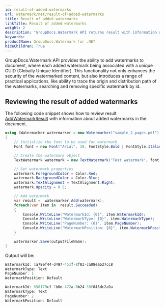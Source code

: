 ```yaml
---
id: result-of-added-watermarks
url: watermark/net/result-of-added-watermarks
title: Result of added watermarks
linkTitle: Result of added watermarks
weight: 2
description: "GroupDocs.Watermark API returns result with information about added watermarks"
keywords:
productName: GroupDocs.Watermark for .NET
hideChildren: True
---
```

GroupDocs.Watermark API provides the ability to add watermarks to document, where each added watermark being associated with a unique GUID (Globally Unique Identifier). This functionality not only enhances the security of the watermarked content, but also introduces a range of practical applications, like ability to trace the origin and distribution path of the watermarks, searching and removing specific watermark by id.

## Reviewing the result of added watermarks

The following code snippet shows how to review result [AddWatermarkResult](https://reference.groupdocs.com/watermark/net/groupdocs.watermark.watermarks.results/addwatermarkresult/) with information about added watermarks in the document.


```csharp
using (Watermarker watermarker = new Watermarker("sample_2_pages.pdf"))
{
    // Initialize the font to be used for watermark
    Font font = new Font("Arial", 19, FontStyle.Bold | FontStyle.Italic);

    // Create the watermark object
    TextWatermark watermark = new TextWatermark("Test watermark", font);

    // Set watermark properties
    watermark.ForegroundColor = Color.Red;
    watermark.BackgroundColor = Color.Blue;
    watermark.TextAlignment = TextAlignment.Right;
    watermark.Opacity = 0.5;

    // Add watermark
    var result =  watermarker.Add(watermark);
    foreach(var item in  result.Succeeded) 
    {
        Console.WriteLine("WatermarkId: {0}", item.WatermarkId);
        Console.WriteLine("WatermarkType: {0}", item.WatermarkType);
        Console.WriteLine("PageNumber: {0}", item.PageNumber);
        Console.WriteLine("WatermarkPosition: {0}", item.WatermarkPosition);
    }

    watermarker.Save(outputFileName);
}

```

Output will be:

```csharp
WatermarkId: 1a78ef44-d497-451f-8f03-ca08ea537cc8
WatermarkType: Text
PageNumber: 1
WatermarkPosition: Default

WatermarkId: 658179cf-7b6e-472a-8b24-30f845dc2a9a
WatermarkType: Text
PageNumber: 2
WatermarkPosition: Default
```


